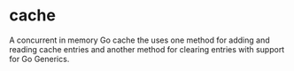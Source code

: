 # cache
A concurrent in memory Go cache the uses one method for adding and reading cache entries and another method for clearing entries with support for Go Generics.
